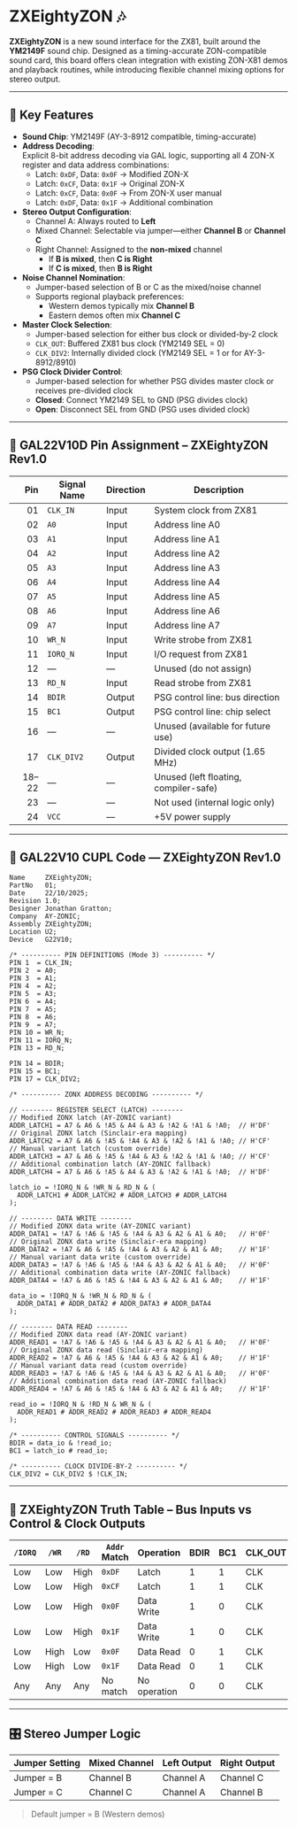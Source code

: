 # ZXEightyZON 🎶

**ZXEightyZON** is a new sound interface for the ZX81, built around the **YM2149F** sound chip. Designed as a timing-accurate ZON-compatible sound card, this board offers clean integration with existing ZON-X81 demos and playback routines, while introducing flexible channel mixing options for stereo output.

---

## 🔧 Key Features

- **Sound Chip**: YM2149F (AY-3-8912 compatible, timing-accurate)
- **Address Decoding**:  
  Explicit 8-bit address decoding via GAL logic, supporting all 4 ZON-X register and data address combinations:
  - Latch: `0xDF`, Data: `0x0F` → Modified ZON-X  
  - Latch: `0xCF`, Data: `0x1F` → Original ZON-X  
  - Latch: `0xCF`, Data: `0x0F` → From ZON-X user manual  
  - Latch: `0xDF`, Data: `0x1F` → Additional combination
- **Stereo Output Configuration**:
  - Channel A: Always routed to **Left**
  - Mixed Channel: Selectable via jumper—either **Channel B** or **Channel C**
  - Right Channel: Assigned to the **non-mixed** channel  
    - If **B is mixed**, then **C is Right**  
    - If **C is mixed**, then **B is Right**
- **Noise Channel Nomination**:
  - Jumper-based selection of B or C as the mixed/noise channel
  - Supports regional playback preferences:
    - Western demos typically mix **Channel B**
    - Eastern demos often mix **Channel C**
- **Master Clock Selection**:
  - Jumper-based selection for either bus clock or divided-by-2 clock
  - `CLK_OUT`: Buffered ZX81 bus clock (YM2149 SEL = 0)
  - `CLK_DIV2`: Internally divided clock (YM2149 SEL = 1 or for AY-3-8912/8910)
- **PSG Clock Divider Control**:
  - Jumper-based selection for whether PSG divides master clock or receives pre-divided clock
  - **Closed**: Connect YM2149 SEL to GND (PSG divides clock)
  - **Open**: Disconnect SEL from GND (PSG uses divided clock)

---

## 📌 GAL22V10D Pin Assignment – ZXEightyZON Rev1.0

| **Pin** | **Signal Name** | **Direction** | **Description**                          |
|--------:|------------------|---------------|------------------------------------------|
| 01      | `CLK_IN`         | Input         | System clock from ZX81                   |
| 02      | `A0`             | Input         | Address line A0                          |
| 03      | `A1`             | Input         | Address line A1                          |
| 04      | `A2`             | Input         | Address line A2                          |
| 05      | `A3`             | Input         | Address line A3                          |
| 06      | `A4`             | Input         | Address line A4                          |
| 07      | `A5`             | Input         | Address line A5                          |
| 08      | `A6`             | Input         | Address line A6                          |
| 09      | `A7`             | Input         | Address line A7                          |
| 10      | `WR_N`           | Input         | Write strobe from ZX81                   |
| 11      | `IORQ_N`         | Input         | I/O request from ZX81                    |
| 12      | —                | —             | Unused (do not assign)                   |
| 13      | `RD_N`           | Input         | Read strobe from ZX81                    |
| 14      | `BDIR`           | Output        | PSG control line: bus direction          |
| 15      | `BC1`            | Output        | PSG control line: chip select            |
| 16      | —                | —             | Unused (available for future use)        |
| 17      | `CLK_DIV2`       | Output        | Divided clock output (1.65 MHz)          |
| 18–22   | —                | —             | Unused (left floating, compiler-safe)    |
| 23      | —                | —             | Not used (internal logic only)           |
| 24      | `VCC`            | —             | +5V power supply                         |

---

## 🧮 GAL22V10 CUPL Code — ZXEightyZON Rev1.0

```cupl
Name     ZXEightyZON;
PartNo   01;
Date     22/10/2025;
Revision 1.0;
Designer Jonathan Gratton;
Company  AY-ZONIC;
Assembly ZXEightyZON;
Location U2;
Device   G22V10;

/* ---------- PIN DEFINITIONS (Mode 3) ---------- */
PIN 1  = CLK_IN;
PIN 2  = A0;
PIN 3  = A1;
PIN 4  = A2;
PIN 5  = A3;
PIN 6  = A4;
PIN 7  = A5;
PIN 8  = A6;
PIN 9  = A7;
PIN 10 = WR_N;
PIN 11 = IORQ_N;
PIN 13 = RD_N;

PIN 14 = BDIR;
PIN 15 = BC1;
PIN 17 = CLK_DIV2;

/* ---------- ZONX ADDRESS DECODING ---------- */

// -------- REGISTER SELECT (LATCH) --------
// Modified ZONX latch (AY-ZONIC variant)
ADDR_LATCH1 = A7 & A6 & !A5 & A4 & A3 & !A2 & !A1 & !A0;  // H'DF'
// Original ZONX latch (Sinclair-era mapping)
ADDR_LATCH2 = A7 & A6 & !A5 & !A4 & A3 & !A2 & !A1 & !A0; // H'CF'
// Manual variant latch (custom override)
ADDR_LATCH3 = A7 & A6 & !A5 & !A4 & A3 & !A2 & !A1 & !A0; // H'CF'
// Additional combination latch (AY-ZONIC fallback)
ADDR_LATCH4 = A7 & A6 & !A5 & A4 & A3 & !A2 & !A1 & !A0;  // H'DF'

latch_io = !IORQ_N & !WR_N & RD_N & (
  ADDR_LATCH1 # ADDR_LATCH2 # ADDR_LATCH3 # ADDR_LATCH4
);

// -------- DATA WRITE --------
// Modified ZONX data write (AY-ZONIC variant)
ADDR_DATA1 = !A7 & !A6 & !A5 & !A4 & A3 & A2 & A1 & A0;   // H'0F'
// Original ZONX data write (Sinclair-era mapping)
ADDR_DATA2 = !A7 & A6 & !A5 & !A4 & A3 & A2 & A1 & A0;    // H'1F'
// Manual variant data write (custom override)
ADDR_DATA3 = !A7 & !A6 & !A5 & !A4 & A3 & A2 & A1 & A0;   // H'0F'
// Additional combination data write (AY-ZONIC fallback)
ADDR_DATA4 = !A7 & A6 & !A5 & !A4 & A3 & A2 & A1 & A0;    // H'1F'

data_io = !IORQ_N & !WR_N & RD_N & (
  ADDR_DATA1 # ADDR_DATA2 # ADDR_DATA3 # ADDR_DATA4
);

// -------- DATA READ --------
// Modified ZONX data read (AY-ZONIC variant)
ADDR_READ1 = !A7 & !A6 & !A5 & !A4 & A3 & A2 & A1 & A0;   // H'0F'
// Original ZONX data read (Sinclair-era mapping)
ADDR_READ2 = !A7 & A6 & !A5 & !A4 & A3 & A2 & A1 & A0;    // H'1F'
// Manual variant data read (custom override)
ADDR_READ3 = !A7 & !A6 & !A5 & !A4 & A3 & A2 & A1 & A0;   // H'0F'
// Additional combination data read (AY-ZONIC fallback)
ADDR_READ4 = !A7 & A6 & !A5 & !A4 & A3 & A2 & A1 & A0;    // H'1F'

read_io = !IORQ_N & !RD_N & WR_N & (
  ADDR_READ1 # ADDR_READ2 # ADDR_READ3 # ADDR_READ4
);

/* ---------- CONTROL SIGNALS ---------- */
BDIR = data_io & !read_io;
BC1 = latch_io # read_io;

/* ---------- CLOCK DIVIDE-BY-2 ---------- */
CLK_DIV2 = CLK_DIV2 $ !CLK_IN;
```
---

## 🧮 ZXEightyZON Truth Table – Bus Inputs vs Control & Clock Outputs

| `/IORQ` | `/WR` | `/RD` | `Addr` Match | Operation     | BDIR | BC1 | CLK_OUT | CLK_DIV2 |
|---------|-------|-------|--------------|---------------|------|-----|---------|----------|
| Low     | Low   | High  | `0xDF`        | Latch         | 1    | 1   | CLK     | ÷2       |
| Low     | Low   | High  | `0xCF`        | Latch         | 1    | 1   | CLK     | ÷2       |
| Low     | Low   | High  | `0x0F`        | Data Write    | 1    | 0   | CLK     | ÷2       |
| Low     | Low   | High  | `0x1F`        | Data Write    | 1    | 0   | CLK     | ÷2       |
| Low     | High  | Low   | `0x0F`        | Data Read     | 0    | 1   | CLK     | ÷2       |
| Low     | High  | Low   | `0x1F`        | Data Read     | 0    | 1   | CLK     | ÷2       |
| Any     | Any   | Any   | No match      | No operation  | 0    | 0   | CLK     | ÷2       |

---

## 🎛️ Stereo Jumper Logic

| Jumper Setting | Mixed Channel | Left Output | Right Output |
|----------------|----------------|-------------|--------------|
| Jumper = B     | Channel B      | Channel A   | Channel C    |
| Jumper = C     | Channel C      | Channel A   | Channel B    |

> Default jumper = B (Western demos)
